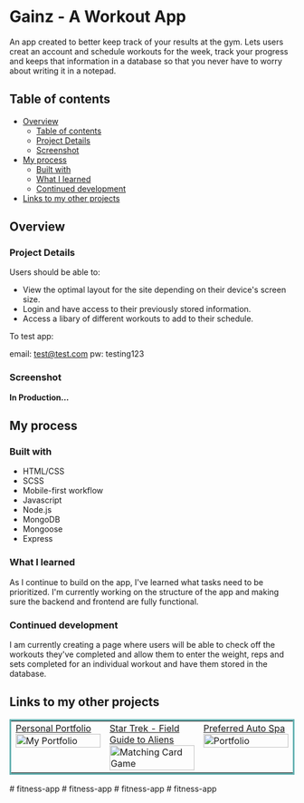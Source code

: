 # Gainz - A Workout App

An app created to better keep track of your results at the gym. Lets users creat an account and schedule workouts for the week, track your progress and keeps that information in a database so that you never have to worry about writing it in a notepad.

## Table of contents

- [Overview](#overview)
  - [Table of contents](#table-of-contents)
  - [Project Details](#project-details)
  - [Screenshot](#screenshot)
- [My process](#my-process)
  - [Built with](#built-with)
  - [What I learned](#what-i-learned)
  - [Continued development](#continued-development)
- [Links to my other projects](#links-to-my-other-projects)

## Overview

### Project Details

Users should be able to:

- View the optimal layout for the site depending on their device's screen size.
- Login and have access to their previously stored information.
- Access a libary of different workouts to add to their schedule.

To test app:

email: test@test.com
pw: testing123

### Screenshot

**In Production...**

## My process

### Built with

- HTML/CSS
- SCSS
- Mobile-first workflow
- Javascript
- Node.js
- MongoDB
- Mongoose
- Express

### What I learned

As I continue to build on the app, I've learned what tasks need to be prioritized. I'm currently working on the structure of the app and making sure the backend and frontend are fully functional.

### Continued development

I am currently creating a page where users will be able to check off the workouts they've completed and allow them to enter the weight, reps and sets completed for an individual workout and have them stored in the database.

## Links to my other projects

<table bordercolor="#66b2b2">
  
  <tr>
    <td width="33.3%"  style="align:center;" valign="top">
<a target="_blank" href="https://github.com/ervn12/myPortfolio">Personal Portfolio</a>
        <br />
      <a target="_blank" href="https://github.com/ervn12/myPortfolio">
            <img src="https://media.giphy.com/media/bLQ6ITkWJPVQxrOrJ1/giphy.gif" width="100%"  alt="My Portfolio"/>
        </a>
    </td>
    <td width="33.3%" valign="top">
<a target="_blank" href="https://github.com/ervn12/star-trek-CLIENT"> Star Trek - Field Guide to Aliens</a>
      <br />
        <a target="_blank" href="https://github.com/ervn12/star-trek-CLIENT">
          <img src="https://media.giphy.com/media/txG49WSDMlTnZ0QXYe/giphy.gif" width="100%" alt="Matching Card Game"/>
        </a>
    </td>
    <td width="33.3%" valign="top">
<a target="_blank" href="https://github.com/ervn12/preferredAutoSpa2">Preferred Auto Spa</a>
        <br />
        <a target="_blank" href="https://github.com/ervn12/preferredAutoSpa2">
          <img src="https://media.giphy.com/media/kk17SqHqmfytgvZqSN/giphy.gif" width="100%" alt="Portfolio"/>
        </a>
    </td>
  </tr>
</table>
# fitness-app
# fitness-app
# fitness-app
# fitness-app
